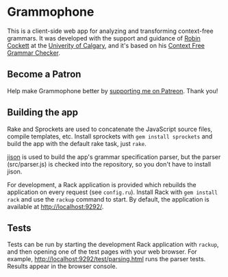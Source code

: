 Grammophone
===========

This is a client-side web app for analyzing and transforming context-free grammars. It was developed with the support and guidance of [Robin Cockett](http://pages.cpsc.ucalgary.ca/~robin/) at the [Univerity of Calgary](http://ucalgary.ca), and it's based on his [Context Free Grammar Checker](http://smlweb.cpsc.ucalgary.ca).


Become a Patron
---------------

Help make Grammophone better by [supporting me on Patreon](https://patreon.com/mdaines). Thank you!


Building the app
----------------

Rake and Sprockets are used to concatenate the JavaScript source files, compile templates, etc. Install sprockets with `gem install sprockets` and build the app with the default rake task, just `rake`.

[jison](http://zaach.github.com/jison/) is used to build the app's grammar specification parser, but the parser (src/parser.js) is checked into the repository, so you don't have to install jison.

For development, a Rack application is provided which rebuilds the application on every request (see `config.ru`). Install Rack with `gem install rack` and use the `rackup` command to start. By default, the application is available at [http://localhost:9292/](http://localhost:9292).


Tests
-----

Tests can be run by starting the development Rack application with `rackup`, and then opening one of the test pages with your web browser. For example, [http://localhost:9292/test/parsing.html](http://localhost:9292/test/parsing.html) runs the parser tests. Results appear in the browser console.
